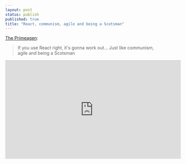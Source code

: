 ```yaml
---
layout: post
status: publish
published: true
title: "React, communism, agile and being a Scotsman"
---
```

[The Primeagen][yt]:

> If you use React right, it's gonna work out... Just like communism, agile and being a Scotsman

<iframe width="560" height="315" src="https://www.youtube.com/embed/OXPoTD721qc?si=lPp2jKSA1bHxOlH5&amp;clip=Ugkx8kvonWPJJvjcfIAOWjq6sdN4eeB6_ueu&amp;clipt=EIvnSBiIz0k" title="YouTube video player" frameborder="0" allow="accelerometer; autoplay; clipboard-write; encrypted-media; gyroscope; picture-in-picture; web-share" allowfullscreen></iframe>

[yt]: https://www.youtube.com/clip/Ugkx8kvonWPJJvjcfIAOWjq6sdN4eeB6_ueu

